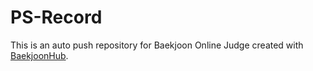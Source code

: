 # PS-Record
This is an auto push repository for Baekjoon Online Judge created with [BaekjoonHub](https://github.com/BaekjoonHub/BaekjoonHub).
